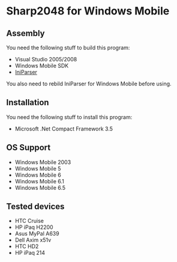 # Sharp2048 for Windows Mobile

## Assembly

You need the following stuff to build this program:

 - Visual Studio 2005/2008
 - Windows Mobile SDK
 - [IniParser]

You also need to rebild IniParser for Windows Mobile before using.
 
## Installation

You need the following stuff to install this program:

 - Microsoft .Net Compact Framework 3.5

## OS Support

 - Windows Mobile 2003
 - Windows Mobile 5
 - Windows Mobile 6
 - Windows Mobile 6.1
 - Windows Mobile 6.5

 ## Tested devices

 - HTC Cruise
 - HP iPaq H2200
 - Asus MyPal A639
 - Dell Axim x51v
 - HTC HD2
 - HP iPaq 214

 [IniParser]: https://github.com/rickyah/ini-parser